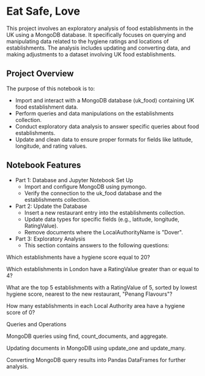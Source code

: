 # Eat Safe, Love
This project involves an exploratory analysis of food establishments in the UK using a MongoDB database. It specifically focuses on querying and manipulating data related to the hygiene ratings and locations of establishments. The analysis includes updating and converting data, and making adjustments to a dataset involving UK food establishments.

## Project Overview
The purpose of this notebook is to:
- Import and interact with a MongoDB database (uk_food) containing UK food establishment data.
- Perform queries and data manipulations on the establishments collection.
- Conduct exploratory data analysis to answer specific queries about food establishments.
- Update and clean data to ensure proper formats for fields like latitude, longitude, and rating values.


## Notebook Features
- Part 1: Database and Jupyter Notebook Set Up
    - Import and configure MongoDB using pymongo.
    - Verify the connection to the uk_food database and the establishments collection.
- Part 2: Update the Database
    - Insert a new restaurant entry into the establishments collection.
    - Update data types for specific fields (e.g., latitude, longitude, RatingValue).
    - Remove documents where the LocalAuthorityName is "Dover".
- Part 3: Exploratory Analysis
    - This section contains answers to the following questions:

Which establishments have a hygiene score equal to 20?

Which establishments in London have a RatingValue greater than or equal to 4?

What are the top 5 establishments with a RatingValue of 5, sorted by lowest hygiene score, nearest to the new restaurant, "Penang Flavours"?

How many establishments in each Local Authority area have a hygiene score of 0?

Queries and Operations

MongoDB queries using find, count_documents, and aggregate.

Updating documents in MongoDB using update_one and update_many.

Converting MongoDB query results into Pandas DataFrames for further analysis.
